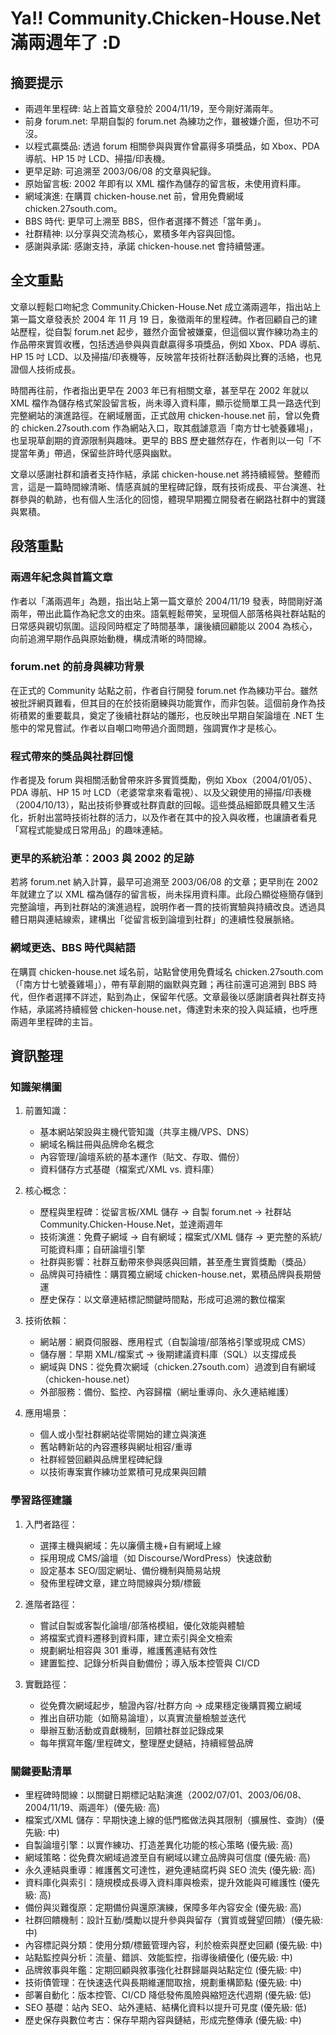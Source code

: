 # Ya!! Community.Chicken-House.Net 滿兩週年了 :D

## 摘要提示
- 兩週年里程碑: 站上首篇文章發於 2004/11/19，至今剛好滿兩年。
- 前身 forum.net: 早期自製的 forum.net 為練功之作，雖被嫌介面，但功不可沒。
- 以程式贏獎品: 透過 forum 相關參與與實作曾贏得多項獎品，如 Xbox、PDA 導航、HP 15 吋 LCD、掃描/印表機。
- 更早足跡: 可追溯至 2003/06/08 的文章與紀錄。
- 原始留言板: 2002 年即有以 XML 檔作為儲存的留言板，未使用資料庫。
- 網域演進: 在購買 chicken-house.net 前，曾用免費網域 chicken.27south.com。
- BBS 時代: 更早可上溯至 BBS，但作者選擇不贅述「當年勇」。
- 社群精神: 以分享與交流為核心，累積多年內容與回憶。
- 感謝與承諾: 感謝支持，承諾 chicken-house.net 會持續營運。

## 全文重點
文章以輕鬆口吻紀念 Community.Chicken-House.Net 成立滿兩週年，指出站上第一篇文章發表於 2004 年 11 月 19 日，象徵兩年的里程碑。作者回顧自己的建站歷程，從自製 forum.net 起步，雖然介面曾被嫌棄，但這個以實作練功為主的作品帶來實質收穫，包括透過參與與貢獻贏得多項獎品，例如 Xbox、PDA 導航、HP 15 吋 LCD、以及掃描/印表機等，反映當年技術社群活動與比賽的活絡，也見證個人技術成長。

時間再往前，作者指出更早在 2003 年已有相關文章，甚至早在 2002 年就以 XML 檔作為儲存格式架設留言板，尚未導入資料庫，顯示從簡單工具一路迭代到完整網站的演進路徑。在網域層面，正式啟用 chicken-house.net 前，曾以免費的 chicken.27south.com 作為網站入口，取其戲謔意涵「南方廿七號養雞場」，也呈現草創期的資源限制與趣味。更早的 BBS 歷史雖然存在，作者則以一句「不提當年勇」帶過，保留些許時代感與幽默。

文章以感謝社群和讀者支持作結，承諾 chicken-house.net 將持續經營。整體而言，這是一篇時間線清晰、情感真誠的里程碑記錄，既有技術成長、平台演進、社群參與的軌跡，也有個人生活化的回憶，體現早期獨立開發者在網路社群中的實踐與累積。

## 段落重點
### 兩週年紀念與首篇文章
作者以「滿兩週年」為題，指出站上第一篇文章於 2004/11/19 發表，時間剛好滿兩年，帶出此篇作為紀念文的由來。語氣輕鬆帶笑，呈現個人部落格與社群站點的日常感與親切氛圍。這段同時框定了時間基準，讓後續回顧能以 2004 為核心，向前追溯早期作品與原始動機，構成清晰的時間線。

### forum.net 的前身與練功背景
在正式的 Community 站點之前，作者自行開發 forum.net 作為練功平台。雖然被批評網頁難看，但其目的在於技術磨練與功能實作，而非包裝。這個前身作為技術積累的重要載具，奠定了後續社群站的雛形，也反映出早期自架論壇在 .NET 生態中的常見嘗試。作者以自嘲口吻帶過介面問題，強調實作才是核心。

### 程式帶來的獎品與社群回憶
作者提及 forum 與相關活動曾帶來許多實質獎勵，例如 Xbox（2004/01/05）、PDA 導航、HP 15 吋 LCD（老婆常拿來看電視）、以及父親使用的掃描/印表機（2004/10/13），點出技術參賽或社群貢獻的回報。這些獎品細節既具體又生活化，折射出當時技術社群的活力，以及作者在其中的投入與收穫，也讓讀者看見「寫程式能變成日常用品」的趣味連結。

### 更早的系統沿革：2003 與 2002 的足跡
若將 forum.net 納入計算，最早可追溯至 2003/06/08 的文章；更早則在 2002 年就建立了以 XML 檔為儲存的留言板，尚未採用資料庫。此段凸顯從極簡存儲到完整論壇，再到社群站的演進過程，說明作者一貫的技術實驗與持續改良。透過具體日期與連結線索，建構出「從留言板到論壇到社群」的連續性發展脈絡。

### 網域更迭、BBS 時代與結語
在購買 chicken-house.net 域名前，站點曾使用免費域名 chicken.27south.com（「南方廿七號養雞場」），帶有草創期的幽默與克難；再往前還可追溯到 BBS 時代，但作者選擇不詳述，點到為止，保留年代感。文章最後以感謝讀者與社群支持作結，承諾將持續經營 chicken-house.net，傳達對未來的投入與延續，也呼應兩週年里程碑的主旨。

## 資訊整理

### 知識架構圖
1. 前置知識：  
   - 基本網站架設與主機代管知識（共享主機/VPS、DNS）  
   - 網域名稱註冊與品牌命名概念  
   - 內容管理/論壇系統的基本運作（貼文、存取、備份）  
   - 資料儲存方式基礎（檔案式/XML vs. 資料庫）

2. 核心概念：  
   - 歷程與里程碑：從留言板/XML 儲存 → 自製 forum.net → 社群站 Community.Chicken-House.Net，並達兩週年  
   - 技術演進：免費子網域 → 自有網域；檔案式/XML 儲存 → 更完整的系統/可能資料庫；自研論壇引擎  
   - 社群與影響：社群互動帶來參與感與回饋，甚至產生實質獎勵（獎品）  
   - 品牌與可持續性：購買獨立網域 chicken-house.net，累積品牌與長期營運  
   - 歷史保存：以文章連結標記關鍵時間點，形成可追溯的數位檔案

3. 技術依賴：  
   - 網站層：網頁伺服器、應用程式（自製論壇/部落格引擎或現成 CMS）  
   - 儲存層：早期 XML/檔案式 → 後期建議資料庫（SQL）以支撐成長  
   - 網域與 DNS：從免費次網域（chicken.27south.com）過渡到自有網域（chicken-house.net）  
   - 外部服務：備份、監控、內容歸檔（網址重導向、永久連結維護）

4. 應用場景：  
   - 個人或小型社群網站從零開始的建立與演進  
   - 舊站轉新站的內容遷移與網址相容/重導  
   - 社群經營回顧與品牌里程碑紀錄  
   - 以技術專案實作練功並累積可見成果與回饋

### 學習路徑建議
1. 入門者路徑：  
   - 選擇主機與網域：先以廉價主機+自有網域上線  
   - 採用現成 CMS/論壇（如 Discourse/WordPress）快速啟動  
   - 設定基本 SEO/固定網址、備份機制與簡易站規  
   - 發佈里程碑文章，建立時間線與分類/標籤

2. 進階者路徑：  
   - 嘗試自製或客製化論壇/部落格模組，優化效能與體驗  
   - 將檔案式資料遷移到資料庫，建立索引與全文檢索  
   - 規劃網址相容與 301 重導，維護舊連結有效性  
   - 建置監控、記錄分析與自動備份；導入版本控管與 CI/CD

3. 實戰路徑：  
   - 從免費次網域起步，驗證內容/社群方向 → 成果穩定後購買獨立網域  
   - 推出自研功能（如簡易論壇），以真實流量檢驗並迭代  
   - 舉辦互動活動或貢獻機制，回饋社群並記錄成果  
   - 每年撰寫年鑑/里程碑文，整理歷史鏈結，持續經營品牌

### 關鍵要點清單
- 里程碑時間線：以關鍵日期標記站點演進（2002/07/01、2003/06/08、2004/11/19、兩週年）(優先級: 高)
- 檔案式/XML 儲存：早期快速上線的低門檻做法與其限制（擴展性、查詢）(優先級: 中)
- 自製論壇引擎：以實作練功、打造差異化功能的核心策略 (優先級: 高)
- 網域策略：從免費次網域過渡至自有網域以建立品牌與可信度 (優先級: 高)
- 永久連結與重導：維護舊文可達性，避免連結腐朽與 SEO 流失 (優先級: 高)
- 資料庫化與索引：隨規模成長導入資料庫與檢索，提升效能與可維護性 (優先級: 高)
- 備份與災難復原：定期備份與還原演練，保障多年內容安全 (優先級: 高)
- 社群回饋機制：設計互動/獎勵以提升參與與留存（實質或聲望回饋）(優先級: 中)
- 內容標記與分類：使用分類/標籤管理內容，利於檢索與歷史回顧 (優先級: 中)
- 站點監控與分析：流量、錯誤、效能監控，指導後續優化 (優先級: 中)
- 品牌敘事與年鑑：定期回顧與敘事強化社群歸屬與站點定位 (優先級: 中)
- 技術債管理：在快速迭代與長期維運間取捨，規劃重構節點 (優先級: 中)
- 部署自動化：版本控管、CI/CD 降低發佈風險與縮短迭代週期 (優先級: 低)
- SEO 基礎：站內 SEO、站外連結、結構化資料以提升可見度 (優先級: 低)
- 歷史保存與數位考古：保存早期內容與鏈結，形成完整傳承 (優先級: 中)